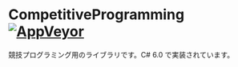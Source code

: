 # CompetitiveProgramming [![AppVeyor](https://img.shields.io/appveyor/ci/kuretchi/CompetitiveProgramming.svg?style=flat-square&logo=appveyor)](https://ci.appveyor.com/project/kuretchi/competitiveprogramming)

競技プログラミング用のライブラリです。C# 6.0 で実装されています。

